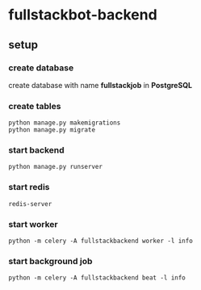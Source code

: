 # fullstackbot-backend

## setup
### create database
create database with name **fullstackjob** in **PostgreSQL**

### create tables
```
python manage.py makemigrations
python manage.py migrate
```
### start backend
```
python manage.py runserver
```
### start redis
```
redis-server
```
### start worker
```
python -m celery -A fullstackbackend worker -l info
```
### start background job
```
python -m celery -A fullstackbackend beat -l info
```
